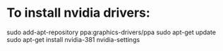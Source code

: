 # To install nvidia drivers:
sudo add-apt-repository ppa:graphics-drivers/ppa
sudo apt-get update
sudo apt-get install nvidia-381 nvidia-settings

